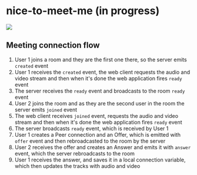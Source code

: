 # nice-to-meet-me (in progress)

![](https://media.tenor.com/fR6MrcAyv5sAAAAC/nice-to-meet-me-michael-scott.gif)

## Meeting connection flow

1. User 1 joins a room and they are the first one there, so the server emits `created` event
2. User 1 receives the `created` event, the web client requests the audio and video stream and then when it's done the web application fires `ready` event
3. The server receives the `ready` event and broadcasts to the room `ready` event
4. User 2 joins the room and as they are the second user in the room the server emits `joined` event
5. The web client receives `joined` event, requests the audio and video stream and then when it's done the web application fires `ready` event
6. The server broadcasts `ready` event, which is received by User 1
7. User 1 creates a Peer connection and an Offer, which is emitted with `offer` event and then rebroadcasted to the room by the server
8. User 2 receives the offer and creates an Answer and emits it with `answer` event, which the server rebroadcasts to the room
9. User 1 receives the answer, and saves it in a local connection variable, which then updates the tracks with audio and video